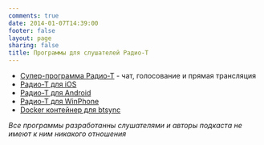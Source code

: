 ```yaml
---
comments: true
date: 2014-01-07T14:39:00
footer: false
layout: page
sharing: false
title: Программы для слушателей Радио-Т
---
```


* [Супер-программа Радио-Т](http://apps.radio-t.com/) - чат, голосование и прямая трансляция
* [Радио-Т для iOS](http://itunes.apple.com/us/app/radio-t-app/id371516632?mt=8)
* [Радио-Т для Android](http://market.android.com/details?id=org.dandelion.radiot)
* [Радио-Т для WinPhone](http://www.windowsphone.com/ru-ru/store/app/радио-т/c2468ca7-4ad6-45ed-9ffd-706644f0682e)
* [Docker контейнер для btsync](https://registry.hub.docker.com/u/maksim77/rt-btsync/)

_Все программы разработанны слушателями и авторы подкаста не имеют к ним никакого отношения_
